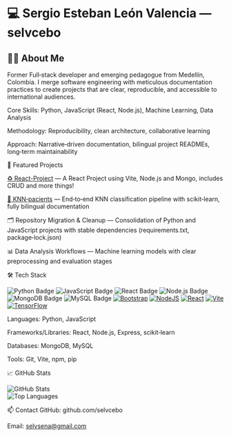 # 💻 Sergio Esteban León Valencia — selvcebo

## 👨‍💻 About Me
Former Full‑stack developer and emerging pedagogue from Medellín, Colombia. I merge software engineering with meticulous documentation practices to create projects that are clear, reproducible, and accessible to international audiences.

Core Skills: Python, JavaScript (React, Node.js), Machine Learning, Data Analysis

Methodology: Reproducibility, clean architecture, collaborative learning

Approach: Narrative‑driven documentation, bilingual project READMEs, long‑term maintainability

🚀 Featured Projects

[♻ React-Project](https://github.com/selvcebo/React-Project) — A React Project using Vite, Node.js and Mongo, includes CRUD and more things!

[🧬 KNN‑pacients](https://github.com/selvcebo/KNN-pacients) — End‑to‑end KNN classification pipeline with scikit‑learn, fully bilingual documentation

🗂 Repository Migration & Cleanup — Consolidation of Python and JavaScript projects with stable dependencies (requirements.txt, package‑lock.json)

📊 Data Analysis Workflows — Machine learning models with clear preprocessing and evaluation stages

🛠 Tech Stack

![Python Badge](https://img.shields.io/badge/Python-3776AB?style=flat&logo=python&logoColor=white) ![JavaScript Badge](https://img.shields.io/badge/JavaScript-F7DF1E?style=flat&logo=javascript&logoColor=black) ![React Badge](https://img.shields.io/badge/React-20232A?style=flat&logo=react&logoColor=61DAFB) ![Node.js Badge](https://img.shields.io/badge/Node.js-43853D?style=flat&logo=node.js&logoColor=white) ![MongoDB Badge](https://img.shields.io/badge/MongoDB-4EA94B?style=flat&logo=mongodb&logoColor=white) ![MySQL Badge](https://img.shields.io/badge/MySQL-4479A1?style=flat&logo=mysql&logoColor=white) [![Bootstrap](https://img.shields.io/badge/Bootstrap-7952B3?logo=bootstrap&logoColor=fff)](#) [![NodeJS](https://img.shields.io/badge/Node.js-6DA55F?logo=node.js&logoColor=white)](#) [![React](https://img.shields.io/badge/React-%2320232a.svg?logo=react&logoColor=%2361DAFB)](#) [![Vite](https://img.shields.io/badge/Vite-646CFF?logo=vite&logoColor=fff)](#) [![TensorFlow](https://img.shields.io/badge/TensorFlow-ff8f00?logo=tensorflow&logoColor=white)](#)

Languages: Python, JavaScript

Frameworks/Libraries: React, Node.js, Express, scikit‑learn

Databases: MongoDB, MySQL

Tools: Git, Vite, npm, pip

📈 GitHub Stats

![GitHub Stats](https://github-readme-stats.vercel.app/api?username=selvcebo&show_icons=true&theme=tokyonight&cache_seconds=86400)  
![Top Languages](https://github-readme-stats.vercel.app/api/top-langs/?username=selvcebo&layout=compact&theme=tokyonight&cache_seconds=86400)


📫 Contact
GitHub: github.com/selvcebo

Email: selvsena@gmail.com
